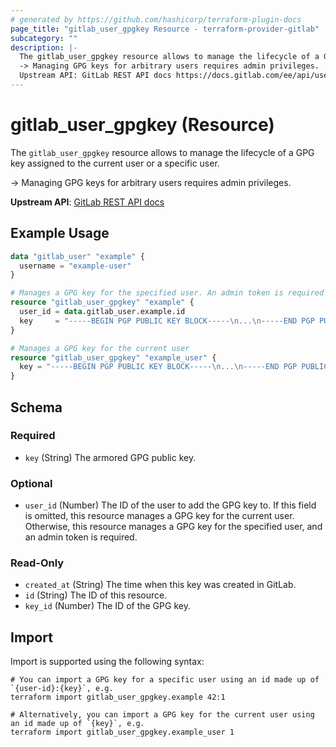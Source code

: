 ```yaml
---
# generated by https://github.com/hashicorp/terraform-plugin-docs
page_title: "gitlab_user_gpgkey Resource - terraform-provider-gitlab"
subcategory: ""
description: |-
  The gitlab_user_gpgkey resource allows to manage the lifecycle of a GPG key assigned to the current user or a specific user.
  -> Managing GPG keys for arbitrary users requires admin privileges.
  Upstream API: GitLab REST API docs https://docs.gitlab.com/ee/api/users.html#get-a-specific-gpg-key
---
```


# gitlab_user_gpgkey (Resource)

The `gitlab_user_gpgkey` resource allows to manage the lifecycle of a GPG key assigned to the current user or a specific user.
		
-> Managing GPG keys for arbitrary users requires admin privileges.

**Upstream API**: [GitLab REST API docs](https://docs.gitlab.com/ee/api/users.html#get-a-specific-gpg-key)

## Example Usage

```terraform
data "gitlab_user" "example" {
  username = "example-user"
}

# Manages a GPG key for the specified user. An admin token is required if `user_id` is specified.
resource "gitlab_user_gpgkey" "example" {
  user_id = data.gitlab_user.example.id
  key     = "-----BEGIN PGP PUBLIC KEY BLOCK-----\n...\n-----END PGP PUBLIC KEY BLOCK-----"
}

# Manages a GPG key for the current user
resource "gitlab_user_gpgkey" "example_user" {
  key = "-----BEGIN PGP PUBLIC KEY BLOCK-----\n...\n-----END PGP PUBLIC KEY BLOCK-----"
}
```

<!-- schema generated by tfplugindocs -->
## Schema

### Required

- `key` (String) The armored GPG public key.

### Optional

- `user_id` (Number) The ID of the user to add the GPG key to. If this field is omitted, this resource manages a GPG key for the current user. Otherwise, this resource manages a GPG key for the specified user, and an admin token is required.

### Read-Only

- `created_at` (String) The time when this key was created in GitLab.
- `id` (String) The ID of this resource.
- `key_id` (Number) The ID of the GPG key.

## Import

Import is supported using the following syntax:

```shell
# You can import a GPG key for a specific user using an id made up of `{user-id}:{key}`, e.g.
terraform import gitlab_user_gpgkey.example 42:1

# Alternatively, you can import a GPG key for the current user using an id made up of `{key}`, e.g.
terraform import gitlab_user_gpgkey.example_user 1
```
